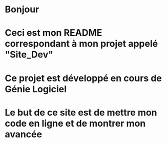 # Bonjour

# Ceci est mon README correspondant à mon projet appelé "Site_Dev"
# Ce projet est développé en cours de Génie Logiciel

# Le but de ce site est de mettre mon code en ligne et de montrer mon avancée
